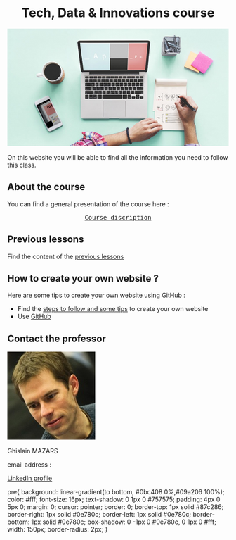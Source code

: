<!DOCTYPE HTML> 

<meta charset="utf-8">

<meta name="keywords" content="Tech, Data, Innovations, Vourse, digital management"> 

<meta name="description" content="Do you want to understand the world of technologies? Take this course!">

<head>
  <h1 align="center">Tech, Data & Innovations course</h1>
  <img src="Create-your-website.jpg">
<head> 

<body>
<p>On this website you will be able to find all the information you need to follow this class.<p>


## About the course
You can find a general presentation of the course here :
 <pre><center><a class="bottom" href="course_presentation.md">Course discription</a><center></pre>

## Previous lessons
Find the content of the [previous lessons](PreviousLessons)


## How to create your own website ?
Here are some tips to create your own website using GitHub :
- Find the [steps to follow and some tips](https://adelebnt.github.io/Create-a-website-on-GitHub/) to create your own website
- Use [GitHub](https://github.com/)

## Contact the professor
<img src="Tech%20data...%20Ghislain%20Mazars.jpg">

Ghislain MAZARS

email address : 

[LinkedIn profile](https://fr.linkedin.com/in/ghislainmazars)
</body>


pre{
 background: linear-gradient(to bottom, #0bc408 0%,#09a206 100%);
 color: #fff;
 font-size: 16px;
 text-shadow: 0 1px 0 #757575;
 padding: 4px 0 5px 0;
 margin: 0;
 cursor: pointer;
 border: 0;
 border-top: 1px solid #87c286;
 border-right: 1px solid #0e780c;
 border-left: 1px solid #0e780c;
 border-bottom: 1px solid #0e780c;
 box-shadow: 0 -1px 0 #0e780c, 0 1px 0 #fff;
 width: 150px;
 border-radius: 2px;
}

